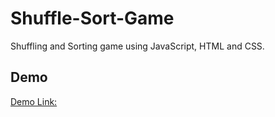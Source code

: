 # Shuffle-Sort-Game

Shuffling and Sorting game using JavaScript, HTML and CSS.

## Demo

[Demo Link:](https://amit1112.github.io/shuffle-and-sort/)
